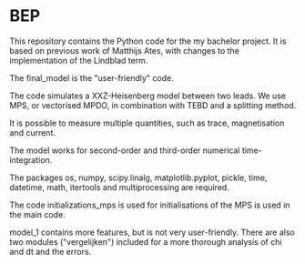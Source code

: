 # BEP

This repository contains the Python code for the my bachelor project. It is based on previous work of Matthijs Ates, with changes to the implementation of the Lindblad term.

The final_model is the "user-friendly" code.

The code simulates a XXZ-Heisenberg model between two leads. We use MPS, or vectorised MPDO, in combination with TEBD and a splitting method. 

It is possible to measure multiple quantities, such as trace, magnetisation and current.

The model works for second-order and third-order numerical time-integration.

The packages os, numpy, scipy.linalg, matplotlib.pyplot, pickle, time, datetime, math, itertools and multiprocessing are required.

The code initializations_mps is used for initialisations of the MPS is used in the main code.

model_1 contains more features, but is not very user-friendly. There are also two modules ("vergelijken") included for a more thorough analysis of chi and dt and the errors.






